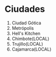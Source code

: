 # Ciudades

1. Ciudad Gótica
2. Metrópolis
3. Hell's Kitchen
4. Chimbote(LOCAL)
5. Trujillo(LOCAL)
6. Cajamarca(LOCAL)